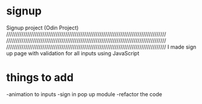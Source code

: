 # signup
Signup project (Odin Project)
////////////////////////////////////////////////////////////////////////////////////
////////////////////////////////////////////////////////////////////////////////////
////////////////////////////////////////////////////////////////////////////////////
I made sign up page with validation for all inputs using JavaScript 
# things to add
-animation to inputs 
-sign in pop up module 
-refactor the code 
